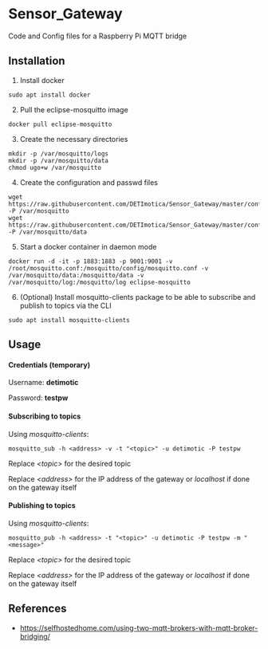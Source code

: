 # Sensor_Gateway
Code and Config files for a Raspberry Pi MQTT bridge

## Installation

1. Install docker
```
sudo apt install docker
```

2. Pull the eclipse-mosquitto image
```
docker pull eclipse-mosquitto
```

3. Create the necessary directories
```
mkdir -p /var/mosquitto/logs
mkdir -p /var/mosquitto/data
chmod ugo+w /var/mosquitto
```

4. Create the configuration and passwd files
```
wget https://raw.githubusercontent.com/DETImotica/Sensor_Gateway/master/configuration/var/mosquitto/mosquitto.conf -P /var/mosquitto
wget https://raw.githubusercontent.com/DETImotica/Sensor_Gateway/master/configuration/var/mosquitto/data/passwd -P /var/mosquitto/data
```

5. Start a docker container in daemon mode
```
docker run -d -it -p 1883:1883 -p 9001:9001 -v /root/mosquitto.conf:/mosquitto/config/mosquitto.conf -v /var/mosquitto/data:/mosquitto/data -v /var/mosquitto/log:/mosquitto/log eclipse-mosquitto
```

6. (Optional) Install mosquitto-clients package to be able to subscribe and publish to topics via the CLI
```
sudo apt install mosquitto-clients
```

## Usage

#### Credentials (temporary)
Username: **detimotic**

Password: **testpw**  

#### Subscribing to topics
Using *mosquitto-clients*:
```
mosquitto_sub -h <address> -v -t "<topic>" -u detimotic -P testpw
```
Replace *\<topic\>* for the desired topic
 
Replace *\<address\>* for the IP address of the gateway or *localhost* if done on the gateway itself  


#### Publishing to topics
Using *mosquitto-clients*:
```
mosquitto_pub -h <address> -t "<topic>" -u detimotic -P testpw -m "<message>"
```
Replace *\<topic\>* for the desired topic
 
Replace *\<address\>* for the IP address of the gateway or *localhost* if done on the gateway itself   


## References
- https://selfhostedhome.com/using-two-mqtt-brokers-with-mqtt-broker-bridging/

